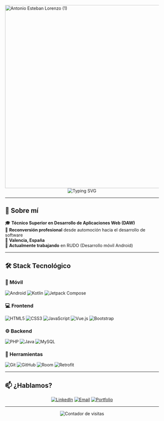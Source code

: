 <img width="2000" height="600" alt="Antonio Esteban Lorenzo (1)" src="https://github.com/user-attachments/assets/781aabe9-51e4-4438-9078-13885cb58c8c" />

<div align="center">
  <img src="https://readme-typing-svg.herokuapp.com?font=Fira+Code&pause=1000&color=f7931e&center=true&vCenter=true&width=435&lines=HELLO+WORLD;I'm+Antonio+Esteban+Lorenzo;Desarrollador+Android;" alt="Typing SVG" />
</div>

---

## 🚀 Sobre mí

🎓 **Técnico Superior en Desarrollo de Aplicaciones Web (DAW)**  
🔄 **Reconversión profesional** desde automoción hacia el desarrollo de software  
📍 **Valencia, España**  
💼 **Actualmente trabajando** en RUDO (Desarrollo móvil Android)  

---

## 🛠️ Stack Tecnológico

### 📱 Móvil
![Android](https://img.shields.io/badge/Android-3DDC84?style=for-the-badge&logo=android&logoColor=white)
![Kotlin](https://img.shields.io/badge/Kotlin-7F52FF?style=for-the-badge&logo=kotlin&logoColor=white)
![Jetpack Compose](https://img.shields.io/badge/Jetpack%20Compose-4285F4?style=for-the-badge&logo=jetpack-compose&logoColor=white)

### 💻 Frontend
![HTML5](https://img.shields.io/badge/HTML5-E34F26?style=for-the-badge&logo=html5&logoColor=white)
![CSS3](https://img.shields.io/badge/CSS3-1572B6?style=for-the-badge&logo=css3&logoColor=white)
![JavaScript](https://img.shields.io/badge/JavaScript-F7DF1E?style=for-the-badge&logo=javascript&logoColor=black)
![Vue.js](https://img.shields.io/badge/Vue.js-4FC08D?style=for-the-badge&logo=vue.js&logoColor=white)
![Bootstrap](https://img.shields.io/badge/Bootstrap-7952B3?style=for-the-badge&logo=bootstrap&logoColor=white)

### ⚙️ Backend
![PHP](https://img.shields.io/badge/PHP-777BB4?style=for-the-badge&logo=php&logoColor=white)
![Java](https://img.shields.io/badge/Java-ED8B00?style=for-the-badge&logo=java&logoColor=white)
![MySQL](https://img.shields.io/badge/MySQL-4479A1?style=for-the-badge&logo=mysql&logoColor=white)

### 🔧 Herramientas
![Git](https://img.shields.io/badge/Git-F05032?style=for-the-badge&logo=git&logoColor=white)
![GitHub](https://img.shields.io/badge/GitHub-181717?style=for-the-badge&logo=github&logoColor=white)
![Room](https://img.shields.io/badge/Room-4285F4?style=for-the-badge&logo=android&logoColor=white)
![Retrofit](https://img.shields.io/badge/Retrofit-00D4AA?style=for-the-badge&logo=retrofit&logoColor=white)

---

## 📫 ¿Hablamos?

<div align="center">

[![LinkedIn](https://img.shields.io/badge/LinkedIn-0A66C2?style=for-the-badge&logo=linkedin&logoColor=white)](https://www.linkedin.com/in/antonio-esteban-lorenzo-6281b1323/)
[![Email](https://img.shields.io/badge/Email-D14836?style=for-the-badge&logo=gmail&logoColor=white)](mailto:antonio.esteban.lorenzo.88@gmail.com)
[![Portfolio](https://img.shields.io/badge/Portfolio-000000?style=for-the-badge&logo=About.me&logoColor=white)](https://antonioel.es)

</div>

---

<div align="center">
  <img src="https://komarev.com/ghpvc/?username=tonet4&label=Visitas%20al%20perfil&color=0e75b6&style=flat" alt="Contador de visitas" />
</div>

<!--
**tonet4/tonet4** is a ✨ _special_ ✨ repository because its `README.md` (this file) appears on your GitHub profile.

Here are some ideas to get you started:

- 🔭 I’m currently working on ...
- 🌱 I’m currently learning ...
- 👯 I’m looking to collaborate on ...
- 🤔 I’m looking for help with ...
- 💬 Ask me about ...
- 📫 How to reach me: ...
- 😄 Pronouns: ...
- ⚡ Fun fact: ...
-->
